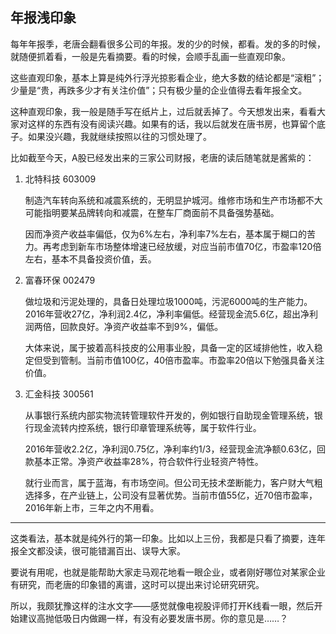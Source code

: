 ## 年报浅印象
每年年报季，老唐会翻看很多公司的年报。发的少的时候，都看。发的多的时候，就随便抓着看，一般是先看摘要。看的时候，会顺手乱画一些直观印象。

这些直观印象，基本上算是纯外行浮光掠影看企业，绝大多数的结论都是“滚粗”；少量是“贵，再跌多少才有关注价值”；只有极少量的企业值得去看年报全文。

这种直观印象，我一般是随手写在纸片上，过后就丢掉了。今天想发出来，看看大家对这样的东西有没有阅读兴趣。如果有的话，我以后就发在唐书房，也算留个底子。如果没兴趣，我就继续按照以往的习惯处理了。

比如截至今天，A股已经发出来的三家公司财报，老唐的读后随笔就是酱紫的：

1. 北特科技 603009
    
    制造汽车转向系统和减震系统的，无明显护城河。维修市场和生产市场都不大可能指明要某品牌转向和减震，在整车厂商面前不具备强势基础。

    因而净资产收益率偏低，仅为6%左右，净利率7%左右，基本属于糊口的苦力。再考虑到新车市场整体增速已经放缓，对应当前市值70亿，市盈率120倍左右，基本不具备投资价值，丢。 
2. 富春环保 002479
    
    做垃圾和污泥处理的，具备日处理垃圾1000吨，污泥6000吨的生产能力。2016年营收27亿，净利润2.4亿，净利率偏低。经营现金流5.6亿，超出净利润两倍，回款良好。净资产收益率不到9%，偏低。
    
    大体来说，属于披着高科技皮的公用事业股，具备一定的区域排他性，收入稳定但受到管制。当前市值100亿，40倍市盈率。市盈率20倍以下勉强具备关注价值。
3. 汇金科技 300561
    
    从事银行系统内部实物流转管理软件开发的，例如银行自助现金管理系统，银行现金流转内控系统，银行印章管理系统等，属于软件行业。
    
    2016年营收2.2亿，净利润0.75亿，净利率约1/3，经营现金流净额0.63亿，回款基本正常。净资产收益率28%，符合软件行业轻资产特性。
    
    就行业而言，属于蓝海，有市场空间。但公司无技术垄断能力，客户财大气粗选择多，在产业链上，公司没有显著优势。当前市值55亿，近70倍市盈率，2016年新上市，三年之内不用看。
---

这类看法，基本就是纯外行的第一印象。比如以上三份，我都是只看了摘要，连年报全文都没读，很可能错漏百出、误导大家。

要说有用呢，也就是能帮助大家走马观花地看一眼企业，或者刚好哪位对某家企业有研究，而老唐的印象错的离谱，这时可以提出来讨论研究研究。

所以，我颇犹豫这样的注水文字——感觉就像电视股评师打开K线看一眼，然后开始建议高抛低吸日内做踢一样，有没有必要发唐书房。你的意见是……？
